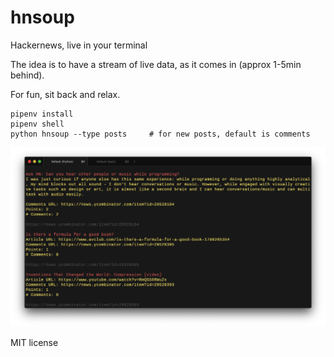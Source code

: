 # hnsoup
Hackernews, live in your terminal

The idea is to have a stream of live data, as it comes in (approx 1-5min behind).

For fun, sit back and relax.

```
pipenv install
pipenv shell
python hnsoup --type posts     # for new posts, default is comments
```

![hnsoup](./hnsoup.png)

MIT license

